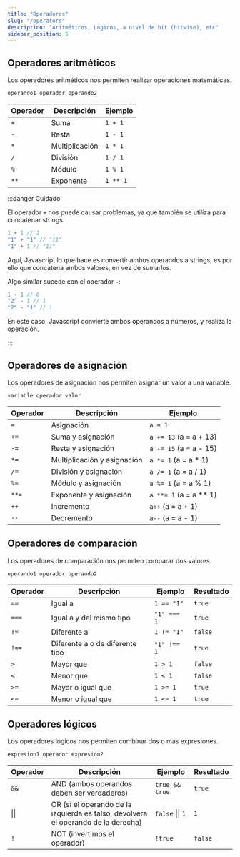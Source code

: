 ```yaml
---
title: "Operadores"
slug: "/operators"
description: "Aritméticos, Lógicos, a nivel de bit (bitwise), etc"
sidebar_position: 5
---
```


## Operadores aritméticos

Los operadores aritméticos nos permiten realizar operaciones matemáticas.

```js title="Sintaxis"
operando1 operador operando2
```

| Operador | Descripción | Ejemplo |
| -------- | ----------- | ------- |
| `+` | Suma | `1 + 1` |
| `-` | Resta | `1 - 1` |
| `*` | Multiplicación | `1 * 1` |
| `/` | División | `1 / 1` |
| `%` | Módulo | `1 % 1` |
| `**` | Exponente | `1 ** 1` |

:::danger Cuidado

El operador `+` nos puede causar problemas, ya que también se utiliza para concatenar strings.

```js
1 + 1 // 2
"1" + "1" // "11"
"1" + 1 // "11"
```

Aquí, Javascript lo que hace es convertir ambos operandos a strings, es por ello que concatena ambos valores, en vez de sumarlos.

Algo similar sucede con el operador `-`:

```js
1 - 1 // 0
"2" - 1 // 1
"2" - "1" // 1
```

En este caso, Javascript convierte ambos operandos a números, y realiza la operación.

:::

## Operadores de asignación

Los operadores de asignación nos permiten asignar un valor a una variable.

```js title="Sintaxis"
variable operador valor
```

| Operador | Descripción | Ejemplo |
| -------- | ----------- | ------- |
| `=` | Asignación | `a = 1` |
| `+=` | Suma y asignación | `a += 13`  (a = a + 13) |
| `-=` | Resta y asignación | `a -= 15` (a = a - 15)|
| `*=` | Multiplicación y asignación | `a *= 1` (a = a * 1)|
| `/=` | División y asignación | `a /= 1` (a = a / 1)|
| `%=` | Módulo y asignación | `a %= 1` (a = a % 1)|
| `**=` | Exponente y asignación | `a **= 1` (a = a ** 1)|
| `++` | Incremento | `a++` (a = a + 1) |
| `--` | Decremento | `a--` (a = a - 1)|

## Operadores de comparación

Los operadores de comparación nos permiten comparar dos valores.

```js title="Sintaxis"
operando1 operador operando2
```

| Operador | Descripción | Ejemplo | Resultado |
| -------- | ----------- | ------- | --------- |
| `==` | Igual a | `1 == "1"` | `true` |
| `===` | Igual a y del mismo tipo | `"1" === 1` | `true` |
| `!=` | Diferente a | `1 != "1"` | `false` |
| `!==` | Diferente a o de diferente tipo | `"1" !== 1` | `true` |
| `>` | Mayor que | `1 > 1` | `false` |
| `<` | Menor que | `1 < 1` | `false` |
| `>=` | Mayor o igual que | `1 >= 1` | `true` |
| `<=` | Menor o igual que | `1 <= 1` | `true` |

## Operadores lógicos

Los operadores lógicos nos permiten combinar dos o más expresiones.

```js title="Sintaxis"
expresion1 operador expresion2
```

| Operador | Descripción | Ejemplo | Resultado |
| -------- | ----------- | ------- | --------- |
| `&&` | AND (ambos operandos deben ser verdaderos) | `true && true` | `true` |
| &vert;&vert; | OR (si el operando de la izquierda es falso, devolvera el operando de la derecha)| `false` &vert;&vert; `1` | `1` |
| `!` | NOT (invertimos el operador) | `!true` | `false` |

